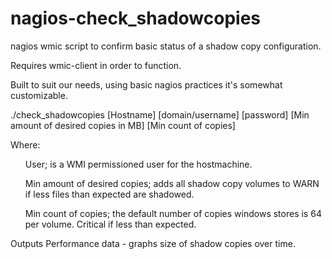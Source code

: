 # nagios-check_shadowcopies
nagios wmic script to confirm basic status of a shadow copy configuration.

Requires wmic-client in order to function.

Built to suit our needs, using basic nagios practices it's somewhat customizable.

./check_shadowcopies [Hostname] [domain/username] [password] [Min amount of desired copies in MB] [Min count of copies]

Where:<br>
  <ul>User; is a WMI permissioned user for the hostmachine.<br></ul>
  <ul>Min amount of desired copies; adds all shadow copy volumes to WARN if less files than expected are shadowed.<br></ul>
  <ul>Min count of copies; the default number of copies windows stores is 64 per volume.  Critical if less than expected.<br></ul>

Outputs Performance data - graphs size of shadow copies over time.
